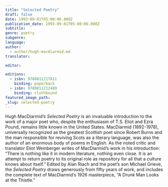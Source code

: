 ```yaml
---
title: "Selected Poetry"
draft: false
date: 1993-09-01T05:00:06.000Z
publication_date: 1993-09-01T05:00:06.000Z
subtitle:
genre: poetry
subgenre:
language:
author:
  - author/hugh-macdiarmid.md
translator:

editor:

editions:
  - isbn: 9780811217811
    binding: paperback
  - isbn: 9780811212489
    binding: clothbound
featured_image_path:
_slug: selected-poetry
---
```


Hugh MacDiarmid’s _Selected Poetry_ is an invaluable introduction to the work of a major poet who, despite the enthusiasm of T.S. Eliot and Ezra Pound, remains little known in the United States. MacDiarmid (1892-1978), universally recognized as the greatest Scottish poet since Robert Burns and the man responsible for reviving Scots as a literary language, was also the author of an enormous body of poems in English. As the noted critic and translator Eliot Weinberger writes of MacDiarmid’s work in his introduction: “There is nothing like it in modern literature, nothing even close. It is an attempt to return poetry to its original role as repository for all that a culture knows about itself.” Edited by Alan Riach and the poet’s son Michael Grieve, the _Selected Poetry_ draws generously from fifty years of work, and includes the complete text of MacDiarmid’s 1926 masterpiece, “A Drunk Man Looks at the Thistle.”

